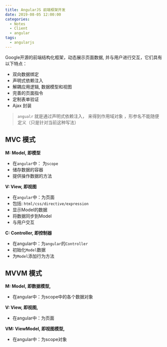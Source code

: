 ```yaml
---
title: AngularJS 前端框架开发
date: 2019-08-05 12:00:00
categories:
  - Notes
  - Client
  - angular
tags:
  - angularjs
---
```


Google开源的前端结构化框架，动态展示页面数据, 并与用户进行交互，它们具有以下特点：

- 双向数据绑定
- 声明式依赖注入
- 解耦应用逻辑, 数据模型和视图
- 完善的页面指令
- 定制表单验证
- Ajax 封装

<!-- more -->

> `angualr` 就是通过声明式依赖注入， 来得到作用域对象 ，形参名不能随便定义（只是针对当前这种写法）

## MVC 模式

**M: Model, 即模型**
  - 在`angular`中： 为`scope`
  - 储存数据的容器
  - 提供操作数据的方法

**V: View, 即视图**
  - 在`angular`中：为页面
  - 包括: `html/css/directive/expression`
  - 显示Model的数据
  - 将数据同步到Model
  - 与用户交互

**C: Controller, 即控制器**
  - 在angular中：为`angular`的`Controller`
  - 初始化`Model`数据
  - 为`Model`添加行为方法

## MVVM 模式

**M: Model, 即数据模型,**
- 在angular中：为scope中的各个数据对象

**V: View, 即视图,**
- 在angular中：为页面

**VM: ViewModel, 即视图模型,**
- 在angular中：为scope对象
